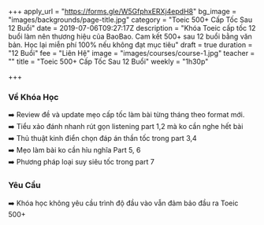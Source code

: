 +++
apply_url = "https://forms.gle/W5GfphxERXj4epdH8"
bg_image = "images/backgrounds/page-title.jpg"
category = "Toeic 500+ Cấp Tốc Sau 12 Buổi"
date = 2019-07-06T09:27:17Z
description = "Khóa Toeic cấp tốc 12 buổi làm nên thương hiệu của BaoBao. Cam kết 500+ sau 12 buổi bằng văn bản. Học lại miễn phí 100% nếu không đạt mục tiêu"
draft = true
duration = "12 Buổi"
fee = "Liên Hệ"
image = "images/courses/course-1.jpg"
teacher = ""
title = "Toeic 500+ Cấp Tốc Sau 12 Buổi"
weekly = "1h30p"

+++
### Về Khóa Học

➡️ Review đề và update mẹo cấp tốc làm bài từng tháng theo format mới.  
➡️ Tiểu xảo đánh nhanh rút gọn listening part 1,2 mà ko cần nghe hết bài  
➡️ Thủ thuật kinh điển chọn đáp án thần tốc trong part 3,4  
➡️ Mẹo làm bài ko cần hỉu nghĩa Part 5, 6  
➡️ Phương pháp loại suy siêu tốc trong part 7</p>

### Yêu Cầu

➡️ Khóa học không yêu cầu trình độ đầu vào vẫn đảm bảo đầu ra Toeic 500+